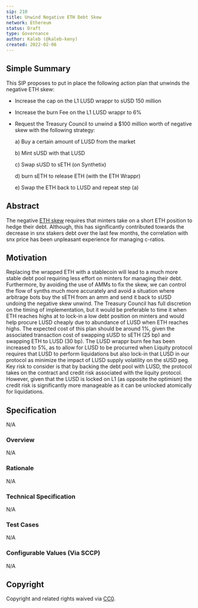 ```yaml
---
sip: 210
title: Unwind Negative ETH Debt Skew
network: Ethereum
status: Draft
type: Governance
author: Kaleb (@kaleb-keny)
created: 2022-02-06
---
```


<!--You can leave these HTML comments in your merged SIP and delete the visible duplicate text guides, they will not appear and may be helpful to refer to if you edit it again. This is the suggested template for new SIPs. Note that an SIP number will be assigned by an editor. When opening a pull request to submit your SIP, please use an abbreviated title in the filename, `sip-draft_title_abbrev.md`. The title should be 44 characters or less.-->

## Simple Summary

<!--"If you can't explain it simply, you don't understand it well enough." Simply describe the outcome the proposed changes intends to achieve. This should be non-technical and accessible to a casual community member.-->

This SIP proposes to put in place the following action plan that unwinds the negative ETH skew:
- Increase the cap on the L1 LUSD wrappr to sUSD 150 million
- Increase the burn Fee on the L1 LUSD wrappr to 6%
- Request the Treasury Council to unwind a $100 million worth of negative skew with the following strategy:
 
  a) Buy a certain amount of LUSD from the market
  
  b) Mint sUSD with that LUSD
  
  c) Swap sUSD to sETH (on Synthetix)
  
  d) burn sETH to release ETH (with the ETH Wrappr)
  
  e) Swap the ETH back to LUSD and repeat step (a)

## Abstract

<!--A short (~200 word) description of the proposed change, the abstract should clearly describe the proposed change. This is what *will* be done if the SIP is implemented, not *why* it should be done or *how* it will be done. If the SIP proposes deploying a new contract, write, "we propose to deploy a new contract that will do x".-->

The negative [ETH skew](https://ibb.co/q79XwP4) requires that minters take on a short ETH position to hedge their debt. Although, this has significantly contributed towards the decrease in snx stakers debt over the last few months, the correlation with snx price has been unpleasant experience for managing c-ratios. 

## Motivation

<!--This is the problem statement. This is the *why* of the SIP. It should clearly explain *why* the current state of the protocol is inadequate.  It is critical that you explain *why* the change is needed, if the SIP proposes changing how something is calculated, you must address *why* the current calculation is innaccurate or wrong. This is not the place to describe how the SIP will address the issue!-->

Replacing the wrapped ETH with a stablecoin will lead to a much more stable debt pool requiring less effort on minters for managing their debt. Furthermore, by avoiding the use of AMMs to fix the skew, we can control the flow of synths much more accurately and avoid a situation where arbitrage bots buy the sETH from an amm and send it back to sUSD undoing the negative skew unwind.
The Treasury Council has full discretion on the timing of implementation, but it would be preferable to time it when ETH reaches highs at to lock-in a low debt position on minters and would help procure LUSD cheaply due to abundance of LUSD when ETH reaches highs.
The expected cost of this plan should be around 1%, given the associated transaction cost of swapping sUSD to sETH (25 bp) and swapping ETH to LUSD (30 bp).
The LUSD wrappr burn fee has been increased to 5%, as to allow for LUSD to be procurred when Liquity protocol requires that LUSD to perform liquidations but also lock-in that LUSD in our protocol as minimize the impact of LUSD supply volatility on the sUSD peg.
Key risk to consider is that by backing the debt pool with LUSD, the protocol takes on the contract and credit risk associated with the liquity protocol. However, given that the LUSD is locked on L1 (as opposite the optimism) the credit risk is significantly more manageable as it can be unlocked atomically for liquidations.

## Specification

<!--The specification should describe the syntax and semantics of any new feature, there are five sections
1. Overview
2. Rationale
3. Technical Specification
4. Test Cases
5. Configurable Values
-->
N/A

### Overview

<!--This is a high level overview of *how* the SIP will solve the problem. The overview should clearly describe how the new feature will be implemented.-->
N/A

### Rationale

<!--This is where you explain the reasoning behind how you propose to solve the problem. Why did you propose to implement the change in this way, what were the considerations and trade-offs. The rationale fleshes out what motivated the design and why particular design decisions were made. It should describe alternate designs that were considered and related work. The rationale may also provide evidence of consensus within the community, and should discuss important objections or concerns raised during discussion.-->
N/A

### Technical Specification

<!--The technical specification should outline the public API of the changes proposed. That is, changes to any of the interfaces Synthetix currently exposes or the creations of new ones.-->

N/A

### Test Cases

<!--Test cases for an implementation are mandatory for SIPs but can be included with the implementation..-->

N/A

### Configurable Values (Via SCCP)

<!--Please list all values configurable via SCCP under this implementation.-->

N/A

## Copyright

Copyright and related rights waived via [CC0](https://creativecommons.org/publicdomain/zero/1.0/).
